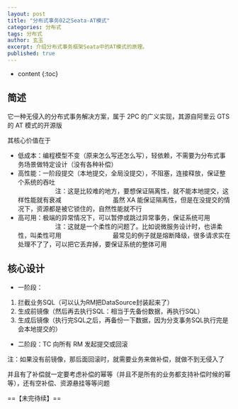 ```yaml
---
layout: post
title: "分布式事务02之Seata-AT模式"
categories: 分布式
tags: 分布式
author: 玄玉
excerpt: 介绍分布式事务框架Seata中的AT模式的原理。
published: true
---
```


* content
{:toc}


## 简述

它一种无侵入的分布式事务解决方案，属于 2PC 的广义实现，其源自阿里云 GTS 的 AT 模式的开源版

其核心价值在于

* 低成本：编程模型不变（原来怎么写还怎么写），轻依赖，不需要为分布式事务场景做特定设计（没有各种补偿）
* 高性能：一阶段提交（本地提交，全局没提交），不阻塞，连接释放，保证整个系统的吞吐<br>
　　　　　　注：这是比较难的地方，要想保证隔离性，就不能本地提交，这样性能就有衰减
　　　　　　　　虽然 XA 能保证隔离性，但是在没提交的情况下，资源都是被它锁住的，自然性能就不行
* 高可用：极端的异常情况下，可以暂停或跳过异常事务，保证系统可用
　　　　　　注：这就是一个柔性的问题了。比如说微服务设计时，也讲柔性，叫柔性可用
　　　　　　　　最常见的例子就是熔断降级，很多请求实在处理不了了，可以把它丢弃掉，要保证系统的整体可用

## 核心设计

* 一阶段：
1. 拦截业务SQL（可以认为RM把DataSource封装起来了）
2. 生成前镜像（然后再去执行SQL：相当于先备份数据，再执行SQL）
3. 生成后镜像（执行完SQL之后，再备份一下数据，因为分支事务SQL执行完是会本地提交的）
* 二阶段：TC 向所有 RM 发起提交或回滚

注：如果没有前镜像，那后面回滚时，就需要业务来做补偿，就做不到无侵入了

并且有了补偿就一定要考虑补偿的幂等（并且不是所有的业务都支持补偿时候的幂等），还有空补偿、资源悬挂等等问题



==【未完待续】==
